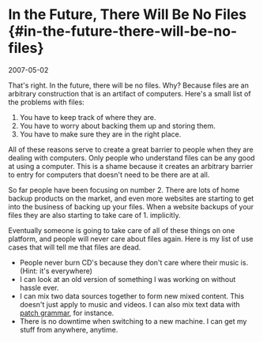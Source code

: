 # In the Future, There Will Be No Files {#in-the-future-there-will-be-no-files}

2007-05-02

That's right. In the future, there will be no files. Why? Because files are an arbitrary construction that is an artifact of computers. Here's a small list of the problems with files:

1. You have to keep track of where they are.
2. You have to worry about backing them up and storing them.
3. You have to make sure they are in the right place.

All of these reasons serve to create a great barrier to people when they are dealing with computers. Only people who understand files can be any good at using a computer. This is a shame because it creates an arbitrary barrier to entry for computers that doesn't need to be there are at all.

So far people have been focusing on number 2. There are lots of home backup products on the market, and even more websites are starting to get into the business of backing up your files. When a website backups of your files they are also starting to take care of 1. implicitly.

Eventually someone is going to take care of all of these things on one platform, and people will never care about files again. Here is my list of use cases that will tell me that files are dead.

* People never burn CD's because they don't care where their music is. (Hint: it's everywhere)
* I can look at an old version of something I was working on without hassle ever.
* I can mix two data sources together to form new mixed content. This doesn't just apply to music and videos. I can also mix text data with [patch grammar](http://www.abridgegame.org/darcs/), for instance.
* There is no downtime when switching to a new machine. I can get my stuff from anywhere, anytime.
